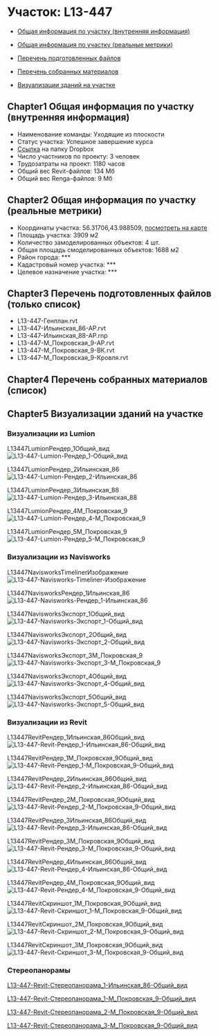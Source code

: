 # Участок: L13-447

* [Общая информация по участку (внутренняя информация)](#Chapter1)

* [Общая информация по участку (реальные метрики)](#Chapter2)

* [Перечень подготовленных файлов](#Chapter3)

* [Перечень собранных материалов](#Chapter4)

* [Визуализации зданий на участке](#Chapter5)

## <a id="test">Chapter1</a> Общая информация по участку (внутренняя информация)
+ Наименование команды: Уходящие из плоскости
+ Статус участка: Успешное завершение курса
+ [Ссылка](https://www.dropbox.com/sh/wvvgv1nw1iqred9/AABdimspdxVN2jFOS7SphkOua/L13_447?dl=0) на папку Dropbox
+ Число участников по проекту: 3 человек
+ Трудозатраты на проект: 1180 часов
+ Общий вес Revit-файлов: 134 Мб
+ Общий вес Renga-файлов: 9 Мб
## <a id="test">Chapter2</a> Общая информация по участку (реальные метрики)
+ Координаты участка: 56.31706,43.988509, [посмотреть на карте]("yandex.ru/maps/47/nizhny-novgorod/?ll=56.31706%2C43.988509&z=19")
+ Площадь участка: 3909 м2
+ Количество замоделированных объектов: 4 шт.
+ Общая площадь смоделированных объектов: 1688 м2
+ Район города: *** 
+ Кадастровый номер участка: *** 
+ Целевое назначение участка: *** 
## <a id="test">Chapter3</a> Перечень подготовленных файлов (только список)
+ L13-447-Генплан.rvt
+ L13-447-Ильинская_86-АР.rvt
+ L13-447-Ильинская_88-АР.rnp
+ L13-447-М_Покровская_9-АР.rvt
+ L13-447-М_Покровская_9-ВК.rvt
+ L13-447-М_Покровская_9-Кровля.rvt
## <a id="test">Chapter4</a> Перечень собранных материалов (список)
## <a id="test">Chapter5</a> Визуализации зданий на участке
### Визуализации из Lumion
L13447LumionРендер_1Общий_вид
![L13-447-Lumion-Рендер_1-Общий_вид](/Images/L13_447/L13-447-Lumion-Рендер_1-Общий_вид_Compressed.jpg)

L13447LumionРендер_2Ильинская_86
![L13-447-Lumion-Рендер_2-Ильинская_86](/Images/L13_447/L13-447-Lumion-Рендер_2-Ильинская_86_Compressed.jpg)

L13447LumionРендер_3Ильинская_88
![L13-447-Lumion-Рендер_3-Ильинская_88](/Images/L13_447/L13-447-Lumion-Рендер_3-Ильинская_88_Compressed.jpg)

L13447LumionРендер_4М_Покровская_9
![L13-447-Lumion-Рендер_4-М_Покровская_9](/Images/L13_447/L13-447-Lumion-Рендер_4-М_Покровская_9_Compressed.jpg)

L13447LumionРендер_5М_Покровская_9
![L13-447-Lumion-Рендер_5-М_Покровская_9](/Images/L13_447/L13-447-Lumion-Рендер_5-М_Покровская_9_Compressed.jpg)

### Визуализации из Navisworks
L13447NavisworksTimelinerИзображение
![L13-447-Navisworks-Timeliner-Изображение](/Images/L13_447/L13-447-Navisworks-Timeliner-Изображение_Compressed.jpg)

L13447NavisworksРендер_1Ильинская_86
![L13-447-Navisworks-Рендер_1-Ильинская_86](/Images/L13_447/L13-447-Navisworks-Рендер_1-Ильинская_86_Compressed.jpg)

L13447NavisworksЭкспорт_1Общий_вид
![L13-447-Navisworks-Экспорт_1-Общий_вид](/Images/L13_447/L13-447-Navisworks-Экспорт_1-Общий_вид_Compressed.jpg)

L13447NavisworksЭкспорт_2Общий_вид
![L13-447-Navisworks-Экспорт_2-Общий_вид](/Images/L13_447/L13-447-Navisworks-Экспорт_2-Общий_вид_Compressed.jpg)

L13447NavisworksЭкспорт_3М_Покровская_9
![L13-447-Navisworks-Экспорт_3-М_Покровская_9](/Images/L13_447/L13-447-Navisworks-Экспорт_3-М_Покровская_9_Compressed.jpg)

L13447NavisworksЭкспорт_4Общий_вид
![L13-447-Navisworks-Экспорт_4-Общий_вид](/Images/L13_447/L13-447-Navisworks-Экспорт_4-Общий_вид_Compressed.jpg)

L13447NavisworksЭкспорт_5Общий_вид
![L13-447-Navisworks-Экспорт_5-Общий_вид](/Images/L13_447/L13-447-Navisworks-Экспорт_5-Общий_вид_Compressed.jpg)

### Визуализации из Revit
L13447RevitРендер_1Ильинская_86Общий_вид
![L13-447-Revit-Рендер_1-Ильинская_86-Общий_вид](/Images/L13_447/L13-447-Revit-Рендер_1-Ильинская_86-Общий_вид_Compressed.jpg)

L13447RevitРендер_1М_Покровская_9Общий_вид
![L13-447-Revit-Рендер_1-М_Покровская_9-Общий_вид](/Images/L13_447/L13-447-Revit-Рендер_1-М_Покровская_9-Общий_вид_Compressed.jpg)

L13447RevitРендер_2Ильинская_86Общий_вид
![L13-447-Revit-Рендер_2-Ильинская_86-Общий_вид](/Images/L13_447/L13-447-Revit-Рендер_2-Ильинская_86-Общий_вид_Compressed.jpg)

L13447RevitРендер_2М_Покровская_9Общий_вид
![L13-447-Revit-Рендер_2-М_Покровская_9-Общий_вид](/Images/L13_447/L13-447-Revit-Рендер_2-М_Покровская_9-Общий_вид_Compressed.jpg)

L13447RevitРендер_3Ильинская_86Общий_вид
![L13-447-Revit-Рендер_3-Ильинская_86-Общий_вид](/Images/L13_447/L13-447-Revit-Рендер_3-Ильинская_86-Общий_вид_Compressed.jpg)

L13447RevitРендер_3М_Покровская_9Общий_вид
![L13-447-Revit-Рендер_3-М_Покровская_9-Общий_вид](/Images/L13_447/L13-447-Revit-Рендер_3-М_Покровская_9-Общий_вид_Compressed.jpg)

L13447RevitРендер_4Ильинская_86Общий_вид
![L13-447-Revit-Рендер_4-Ильинская_86-Общий_вид](/Images/L13_447/L13-447-Revit-Рендер_4-Ильинская_86-Общий_вид_Compressed.jpg)

L13447RevitРендер_4М_Покровская_9Общий_вид
![L13-447-Revit-Рендер_4-М_Покровская_9-Общий_вид](/Images/L13_447/L13-447-Revit-Рендер_4-М_Покровская_9-Общий_вид_Compressed.jpg)

L13447RevitСкриншот_1М_Покровская_9Общий_вид
![L13-447-Revit-Скриншот_1-М_Покровская_9-Общий_вид](/Images/L13_447/L13-447-Revit-Скриншот_1-М_Покровская_9-Общий_вид_Compressed.jpg)

L13447RevitСкриншот_2М_Покровская_9Общий_вид
![L13-447-Revit-Скриншот_2-М_Покровская_9-Общий_вид](/Images/L13_447/L13-447-Revit-Скриншот_2-М_Покровская_9-Общий_вид_Compressed.jpg)

L13447RevitСкриншот_3М_Покровская_9Общий_вид
![L13-447-Revit-Скриншот_3-М_Покровская_9-Общий_вид](/Images/L13_447/L13-447-Revit-Скриншот_3-М_Покровская_9-Общий_вид_Compressed.jpg)

### Стереопанорамы
[L13-447-Revit-Стереопанорама_1-Ильинская_86-Общий_вид](https://pano.autodesk.com/pano.html?url=jpgs/dd133458-7bd6-409b-9382-933e77fcc208&version=2)

[L13-447-Revit-Стереопанорама_1-М_Покровская_9-Общий_вид](https://pano.autodesk.com/pano.html?url=jpgs/ac871fb5-7525-4fd6-a655-367a9293208b&version=2)

[L13-447-Revit-Стереопанорама_2-М_Покровская_9-Общий_вид](https://pano.autodesk.com/pano.html?url=jpgs/0d95a725-11c8-4836-a92b-15daa61fe658&version=2)

[L13-447-Revit-Стереопанорама_3-М_Покровская_9-Общий_вид](https://pano.autodesk.com/pano.html?url=jpgs/4324b572-7c02-43f2-a342-82b6d9014c8e&version=2)

